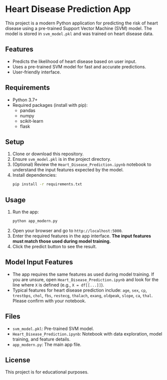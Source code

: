 # Heart Disease Prediction App

This project is a modern Python application for predicting the risk of heart disease using a pre-trained Support Vector Machine (SVM) model. The model is stored in `svm_model.pkl` and was trained on heart disease data.

## Features
- Predicts the likelihood of heart disease based on user input.
- Uses a pre-trained SVM model for fast and accurate predictions.
- User-friendly interface.

## Requirements
- Python 3.7+
- Required packages (install with pip):
  - pandas
  - numpy
  - scikit-learn
  - flask

## Setup
1. Clone or download this repository.
2. Ensure `svm_model.pkl` is in the project directory.
3. (Optional) Review the `Heart_Disease_Prediction.ipynb` notebook to understand the input features expected by the model.
4. Install dependencies:
   ```bash
   pip install -r requirements.txt
   ```

## Usage
1. Run the app:
   ```bash
   python app_modern.py
   ```
2. Open your browser and go to `http://localhost:5000`.
3. Enter the required features in the app interface. **The input features must match those used during model training.**
4. Click the predict button to see the result.

## Model Input Features
- The app requires the same features as used during model training. If you are unsure, open `Heart_Disease_Prediction.ipynb` and look for the line where `X` is defined (e.g., `X = df[[...]]`).
- Typical features for heart disease prediction include: `age`, `sex`, `cp`, `trestbps`, `chol`, `fbs`, `restecg`, `thalach`, `exang`, `oldpeak`, `slope`, `ca`, `thal`. Please confirm with your notebook.

## Files
- `svm_model.pkl`: Pre-trained SVM model.
- `Heart_Disease_Prediction.ipynb`: Notebook with data exploration, model training, and feature details.
- `app_modern.py`: The main app file.

## License
This project is for educational purposes. 
